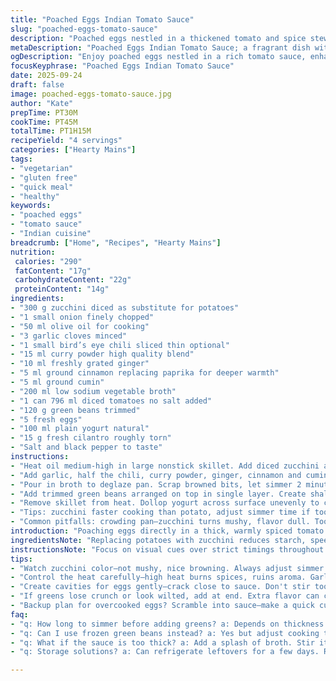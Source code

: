 ```yaml
---
title: "Poached Eggs Indian Tomato Sauce"
slug: "poached-eggs-tomato-sauce"
description: "Poached eggs nestled in a thickened tomato and spice stew spiked with ginger, cumin and paprika. Potatoes soften until tender, side-noted by fresh green beans. Yogurt and coriander finish with cooling brightness. Adapted spices with cinnamon replacing paprika, zucchini swaps potatoes, for a lighter bite. Simmer gently, watch for sauce reduction, crack eggs carefully, cook whites without rubberiness. Serve with naan or chapati for a classic touch. Vegetarian, gluten and nut free. Aromatic, hearty, texture layers. Nutritionally balanced with moderate fat, fiber from beans and tomato acids round out richness of eggs and oil."
metaDescription: "Poached Eggs Indian Tomato Sauce; a fragrant dish with poached eggs in a spiced tomato sauce, fresh zucchini, and herbs."
ogDescription: "Enjoy poached eggs nestled in a rich tomato sauce, enhanced with spices and herbs, on a bed of zucchini and served with warm naan."
focusKeyphrase: "Poached Eggs Indian Tomato Sauce"
date: 2025-09-24
draft: false
image: poached-eggs-tomato-sauce.jpg
author: "Kate"
prepTime: PT30M
cookTime: PT45M
totalTime: PT1H15M
recipeYield: "4 servings"
categories: ["Hearty Mains"]
tags:
- "vegetarian"
- "gluten free"
- "quick meal"
- "healthy"
keywords:
- "poached eggs"
- "tomato sauce"
- "Indian cuisine"
breadcrumb: ["Home", "Recipes", "Hearty Mains"]
nutrition: 
 calories: "290"
 fatContent: "17g"
 carbohydrateContent: "22g"
 proteinContent: "14g"
ingredients:
- "300 g zucchini diced as substitute for potatoes"
- "1 small onion finely chopped"
- "50 ml olive oil for cooking"
- "3 garlic cloves minced"
- "1 small bird’s eye chili sliced thin optional"
- "15 ml curry powder high quality blend"
- "10 ml freshly grated ginger"
- "5 ml ground cinnamon replacing paprika for deeper warmth"
- "5 ml ground cumin"
- "200 ml low sodium vegetable broth"
- "1 can 796 ml diced tomatoes no salt added"
- "120 g green beans trimmed"
- "5 fresh eggs"
- "100 ml plain yogurt natural"
- "15 g fresh cilantro roughly torn"
- "Salt and black pepper to taste"
instructions:
- "Heat oil medium-high in large nonstick skillet. Add diced zucchini and half the onion. Stir occasionally 7 minutes until zucchini edges soften, partial browning visible. Avoid crowding to encourage caramelization not steaming."
- "Add garlic, half the chili, curry powder, ginger, cinnamon and cumin. Stir constantly 1 to 2 minutes until fragrant. You’ll smell spices blooming, no burning. A quick sauté wakes flavor."
- "Pour in broth to deglaze pan. Scrap browned bits, let simmer 2 minutes. Add tomatoes and remaining onion. Bring to gentle boil then reduce heat. Simmer uncovered 30 minutes stirring occasionally. Sauce thickens, shiny, rich smell develops. Reduce liquid but maintain moisture."
- "Add trimmed green beans arranged on top in single layer. Create shallow wells in sauce with spoon for eggs. Carefully crack eggs into wells working fast to keep yolks intact. Cover pan with lid and cook over low heat 6 to 8 minutes. Whites should set but yolks remain soft. Watch closely; overcooked eggs get rubbery. Use squeeze lid if needed to regulate steam."
- "Remove skillet from heat. Dollop yogurt across surface unevenly to contrast acidity and cool richness. Scatter torn cilantro leaves and remaining chili strips. Season with salt and pepper to taste. Spoon directly into bowls, serve with warm naan or chapatis. "
- "Tips: zucchini faster cooking than potato, adjust simmer time if too watery let sauce thicken longer before adding eggs. If no bird chili use pinch cayenne or omit for milder version. Yogurt adds tang; sub with coconut cream for dairy-free. Fresh cilantro adds vibration but parsley works in pinch. If whites lag behind yolks cover tightly and extend steam time by 2 minutes."
- "Common pitfalls: crowding pan—zucchini turns mushy, flavor dull. Too high heat burns spices. Adding eggs at full boil cracks yolks or leads to overdone whites. Watch egg edges; they firm first. Remove heat once whites set for tender texture."
introduction: "Poaching eggs directly in a thick, warmly spiced tomato sauce. The key is gradual flavor layering before eggs arrive — sweat zucchini and onions gently first, coaxing natural sugars and texture. Aromatics wake in hot oil with careful attention not to scorch garlic or ginger powder. Spice mix shifts from paprika to cinnamon, giving a woodsy note often overlooked. Tomato acidity balances richly here. Green beans add crunch and freshness nested just under the eggs. Poaching eggs in sauce differs from poaching water or vinegar — watch white setting and yolk tenderness carefully. Egg timing is everything. Cool yogurt ribbons and fresh cilantro brighten the finished plate. It’s filling, textured, and forgiving if you know how to read texture and smells. Helpful when pantry staples need a twist."
ingredientsNote: "Replacing potatoes with zucchini reduces starch, speeds cooking, and lightens overall texture. You can easily swap green beans with asparagus or sugar snap peas for a seasonal variant, choose fresh or frozen confidently. Cinnamon stands in for paprika, introducing a subtle warmth but skip if you prefer a sweeter or smoky profile; smoked paprika or chipotle powder works too. Use fresh ginger for assertive zing, powdered ginger if pressed for time but fresh always better if available. Bird’s eye chili is optional and can be replaced by crushed red pepper flakes — start small and adjust heat gradually to avoid overpowering the eggs which are delicate. Olive oil is preferred for its flavor and relatively high smoke point but ghee or coconut oil lends a different aroma. Plain yogurt acts as a cooling foil — try Greek yogurt for thicker creaminess, or sour cream if you tolerate dairy well. Cilantro is virtually mandatory to achieve the bright finish but flat leaf parsley or mint offers pleasant alternatives in a pinch."
instructionsNote: "Focus on visual cues over strict timings throughout. Caramelization of zucchini edges signals readiness to aromatics addition—no raw bite here is crucial. Spices blooming means fragrant but not darkened or bitter smell; keep stirring. Deglazing with broth loosens fond flavor bits stuck to pan bottom, improving base depth. Sauce should thicken to a glossy, thick consistency where juices cling to spoon, not watery. When adding green beans, place atop sauce, don’t stir, allowing them to steam gently. Creating cavities for eggs requires a gentle hand — cracking eggs close to the pan surface prevents yolk breakage. Cover pan to trap steam and cook whites evenly, poke whites lightly at edges if unsure. Avoid full rolling boil at egg stage, which screams rubbery whites and broken yolks. Remove pan promptly when whites are set but runny yolks remain. Serve immediately, yogurt melting over hot tomato sauce is signature. Onion and chili garnish added raw add crunch, color, texture contrast."
tips:
- "Watch zucchini color—not mushy, nice browning. Always adjust simmer time for sauce thickness. If watery, keep simmering; flavors deepen."
- "Control the heat carefully—high heat burns spices, ruins aroma. Garlic should smell sweet, not bitter. Stir often, watch edges."
- "Create cavities for eggs gently—crack close to sauce. Don't stir too much after adding green beans, let steam cook them tender."
- "If greens lose crunch or look wilted, add at end. Extra flavor can come from lemon zest sprinkled before serving. Keeps it bright."
- "Backup plan for overcooked eggs? Scramble into sauce—make a quick curry. If yolks break, stir gently; transform mishaps into hearty dishes."
faq:
- "q: How long to simmer before adding greens? a: Depends on thickness. Start checking after 20 minutes. If sauce looking thick, perfect time."
- "q: Can I use frozen green beans instead? a: Yes but adjust cooking time. Add to sauce last few minutes. They get tender quicker."
- "q: What if the sauce is too thick? a: Add a splash of broth. Stir it in. Too thin? Simmer longer. Bring flavors back with time."
- "q: Storage solutions? a: Can refrigerate leftovers for a few days. Reheat gently, add splash water to prevent drying. Freeze for a month."

---
```

